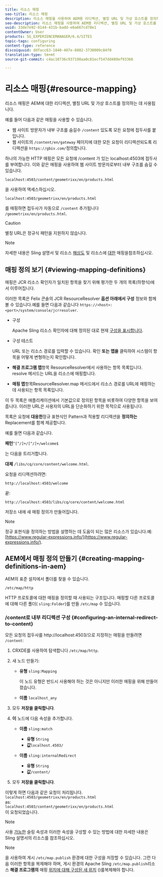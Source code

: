 ```yaml
---
title: 리소스 매핑
seo-title: 리소스 매핑
description: 리소스 매핑을 사용하여 AEM용 리디렉션, 별칭 URL 및 가상 호스트를 정의하는 방법에 대해 알아봅니다.
seo-description: 리소스 매핑을 사용하여 AEM용 리디렉션, 별칭 URL 및 가상 호스트를 정의하는 방법에 대해 알아봅니다.
uuid: 33de7e92-8144-431b-badd-e6a667cd78e1
contentOwner: User
products: SG_EXPERIENCEMANAGER/6.4/SITES
topic-tags: configuring
content-type: reference
discoiquuid: ddfacc63-1840-407e-8802-3730009c84f0
translation-type: tm+mt
source-git-commit: c4ac10736c937198aa0c81ecf547dd489ef93366

---
```



# 리소스 매핑{#resource-mapping}

리소스 매핑은 AEM에 대한 리디렉션, 별칭 URL 및 가상 호스트를 정의하는 데 사용됩니다.

예를 들어 다음과 같은 매핑을 사용할 수 있습니다.

* 웹 사이트 방문자가 내부 구조를 숨길수 `/content` 있도록 모든 요청에 접두사를 붙입니다.
* 웹 사이트의 `/content/en/gateway` 페이지에 대한 모든 요청이 리디렉션되도록 리디렉션을 `https://gbiv.com/`정의합니다.

하나의 가능한 HTTP 매핑은 모든 요청에 /content [](#configuring-an-internal-redirect-to-content)가 있는 localhost:4503에 접두사를 부여합니다. 이와 같은 매핑을 사용하여 웹 사이트 방문자로부터 내부 구조를 숨길 수 있습니다.

`localhost:4503/content/geometrixx/en/products.html`

을 사용하여 액세스하십시오.

`localhost:4503/geometrixx/en/products.html`

를 매핑하면 접두사가 자동으로 `/content` 추가됩니다 `/geometrixx/en/products.html`.

>[!CAUTION]
>
>별칭 URL은 정규식 패턴을 지원하지 않습니다.

>[!NOTE]
>
>자세한 내용은 Sling 설명서 및 리소스 [해상도](https://sling.apache.org/site/resources.html) 및 리소스에 [대한](https://sling.apache.org/site/mappings-for-resource-resolution.html) 매핑을참조하십시오.

## 매핑 정의 보기 {#viewing-mapping-definitions}

매핑은 JCR 리소스 확인자가 일치된 항목을 찾기 위해 평가한 두 개의 목록(하향식)에서 이루어집니다.

이러한 목록은 Felix 콘솔의 JCR ResourceResolver **옵션 아래에서 구성** 정보와 함께 볼 수 있습니다.예를 들면 다음과 같습니다 `https://<host>:<port>/system/console/jcrresolver`.

* 구성

   Apache Sling 리소스 확인자에 대해 정의된 대로 현재 [구성을 표시합니다](/help/sites-deploying/osgi-configuration-settings.md).

* 구성 테스트

   URL 또는 리소스 경로를 입력할 수 있습니다. 확인 **또는** **맵을** 클릭하여 시스템이 항목을 어떻게 변형하는지 확인합니다.

* **해결 프로그램 맵**&#x200B;항목 ResourceResolver에서 사용하는 항목 목록입니다. resolve 메서드는 URL을 리소스에 매핑합니다.

* **매핑 맵**&#x200B;항목ResourceResolver.map 메서드에서 리소스 경로를 URL에 매핑하는 데 사용되는 항목 목록입니다.

이 두 목록은 애플리케이션에서 기본값으로 정의된 항목을 비롯하여 다양한 항목을 보여줍니다. 이러한 URL은 사용자의 URL을 단순화하기 위한 목적으로 사용됩니다.

목록은 요청에 **대응한**&#x200B;정규 표현식인 Pattern과 적용할 리디렉션을 **정의하는** Replacement를 함께 제공합니다.

예를 들면 다음과 같습니다.

**패턴**`^[^/]+/[^/]+/welcome$`

는 다음을 트리거합니다.

**대체** `/libs/cq/core/content/welcome.html`.

요청을 리디렉션하려면:

`http://localhost:4503/welcome`

끝:

`http://localhost:4503/libs/cq/core/content/welcome.html`

저장소 내에 새 매핑 정의가 만들어집니다.

>[!NOTE]
>
>정규 표현식을 정의하는 방법을 설명하는 데 도움이 되는 많은 리소스가 있습니다.예: [https://www.regular-expressions.info/](https://www.regular-expressions.info/).

## AEM에서 매핑 정의 만들기 {#creating-mapping-definitions-in-aem}

AEM의 표준 설치에서 폴더를 찾을 수 있습니다.

`/etc/map/http`

HTTP 프로토콜에 대한 매핑을 정의할 때 사용되는 구조입니다. 매핑할 다른 프로토콜에 대해 다른 폴더( `sling:Folder`)를 만들 `/etc/map` 수 있습니다.

### /content로 내부 리디렉션 구성 {#configuring-an-internal-redirect-to-content}

모든 요청의 접두사를 http://localhost:4503/으로 지정하는 매핑을 만들려면 `/content`:

1. CRXDE를 사용하여 탐색합니다 `/etc/map/http`.

1. 새 노드 만들기:

   * **유형** `sling:Mapping`

      이 노드 유형은 반드시 사용해야 하는 것은 아니지만 이러한 매핑을 위해 만들어졌습니다.

   * **이름** `localhost_any`

1. 모두 **저장을 클릭합니다**.
1. **이** 노드에 다음 속성을 추가합니다.

   * **이름** `sling:match`

      * **유형** `String`
      * **값**`localhost.4503/`
   * **이름** `sling:internalRedirect`

      * **유형** `String`
      * **값**`/content/`


1. 모두 **저장을 클릭합니다**.

이렇게 하면 다음과 같은 요청이 처리됩니다.\
`localhost:4503/geometrixx/en/products.html`\
as:\
`localhost:4503/content/geometrixx/en/products.html`\
이 요청되었습니다.

>[!NOTE]
>
>사용 [가능한](https://sling.apache.org/site/mappings-for-resource-resolution.html) 슬링 속성과 이러한 속성을 구성할 수 있는 방법에 대한 자세한 내용은 Sling 설명서의 리소스를 참조하십시오.

>[!NOTE]
>
>을 사용하여 게시 `/etc/map.publish` 환경에 대한 구성을 저장할 수 있습니다. 그런 다음 이러한 항목을 복제해야 하며, 게시 환경의 Apache Sling `/etc/map.publish`리소스 **해결 프로그램의** 매핑 [위치에 대해 구성된 새 위치](/help/sites-deploying/osgi-configuration-settings.md#apacheslingresourceresolver) ()를복제해야 합니다.

